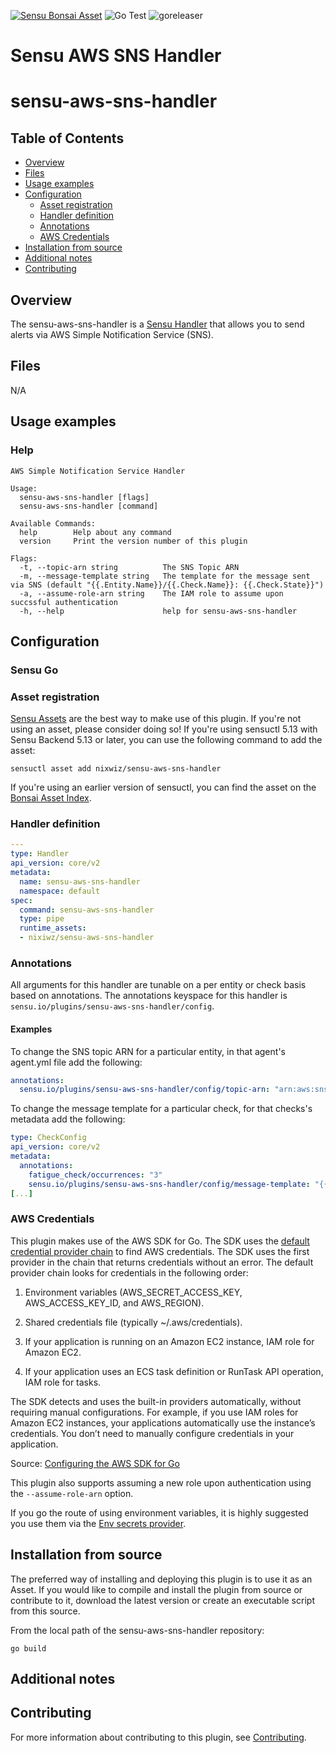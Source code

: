 [![Sensu Bonsai Asset](https://img.shields.io/badge/Bonsai-Download%20Me-brightgreen.svg?colorB=89C967&logo=sensu)](https://bonsai.sensu.io/assets/nixwiz/sensu-aws-sns-handler)
![Go Test](https://github.com/nixwiz/sensu-aws-sns-handler/workflows/Go%20Test/badge.svg)
![goreleaser](https://github.com/nixwiz/sensu-aws-sns-handler/workflows/goreleaser/badge.svg)

# Sensu AWS SNS Handler

# sensu-aws-sns-handler

## Table of Contents
- [Overview](#overview)
- [Files](#files)
- [Usage examples](#usage-examples)
- [Configuration](#configuration)
  - [Asset registration](#asset-registration)
  - [Handler definition](#handler-definition)
  - [Annotations](#annotations)
  - [AWS Credentials](#aws-credentials)
- [Installation from source](#installation-from-source)
- [Additional notes](#additional-notes)
- [Contributing](#contributing)

## Overview

The sensu-aws-sns-handler is a [Sensu Handler][4] that allows you to send alerts via AWS
Simple Notification Service (SNS).

## Files

N/A

## Usage examples

### Help

```
AWS Simple Notification Service Handler

Usage:
  sensu-aws-sns-handler [flags]
  sensu-aws-sns-handler [command]

Available Commands:
  help        Help about any command
  version     Print the version number of this plugin

Flags:
  -t, --topic-arn string          The SNS Topic ARN
  -m, --message-template string   The template for the message sent via SNS (default "{{.Entity.Name}}/{{.Check.Name}}: {{.Check.State}}")
  -a, --assume-role-arn string    The IAM role to assume upon succssful authentication
  -h, --help                      help for sensu-aws-sns-handler
```

## Configuration
### Sensu Go

### Asset registration

[Sensu Assets][5] are the best way to make use of this plugin. If you're not using an asset, please
consider doing so! If you're using sensuctl 5.13 with Sensu Backend 5.13 or later, you can use the
following command to add the asset:

```
sensuctl asset add nixwiz/sensu-aws-sns-handler
```

If you're using an earlier version of sensuctl, you can find the asset on the [Bonsai Asset Index][6].

### Handler definition

```yml
---
type: Handler
api_version: core/v2
metadata:
  name: sensu-aws-sns-handler
  namespace: default
spec:
  command: sensu-aws-sns-handler
  type: pipe
  runtime_assets:
  - nixiwz/sensu-aws-sns-handler
```

### Annotations

All arguments for this handler are tunable on a per entity or check basis based on annotations.  The
annotations keyspace for this handler is `sensu.io/plugins/sensu-aws-sns-handler/config`.

#### Examples

To change the SNS topic ARN for a particular entity, in that agent's agent.yml file
add the following:

```yml
annotations:
  sensu.io/plugins/sensu-aws-sns-handler/config/topic-arn: "arn:aws:sns:us-west-2:0123456789012:sensu-alerts"
```

To change the message template for a particular check, for that checks's metadata add the following:

```yml
type: CheckConfig
api_version: core/v2
metadata:
  annotations:
    fatigue_check/occurrences: "3"
    sensu.io/plugins/sensu-aws-sns-handler/config/message-template: "{{.Entity.Name}}/{{.Check.Name}}: {{.Check.State}}, {{.Check.Occurrences}}"
[...]
```

###  AWS Credentials

This plugin makes use of the AWS SDK for Go.  The SDK uses the [default credential provider chain][2]
to find AWS credentials.  The SDK uses the first provider in the chain that returns credentials
without an error. The default provider chain looks for credentials in the following order:

1. Environment variables (AWS_SECRET_ACCESS_KEY, AWS_ACCESS_KEY_ID, and AWS_REGION).

2. Shared credentials file (typically ~/.aws/credentials).

3. If your application is running on an Amazon EC2 instance, IAM role for Amazon EC2.

4. If your application uses an ECS task definition or RunTask API operation, IAM role for tasks.

The SDK detects and uses the built-in providers automatically, without requiring manual configurations.
For example, if you use IAM roles for Amazon EC2 instances, your applications automatically use the
instance’s credentials. You don’t need to manually configure credentials in your application.

Source: [Configuring the AWS SDK for Go][3]

This plugin also supports assuming a new role upon authentication using the `--assume-role-arn`
option.

If you go the route of using environment variables, it is highly suggested you use them via the
[Env secrets provider][7].

## Installation from source

The preferred way of installing and deploying this plugin is to use it as an Asset. If you would
like to compile and install the plugin from source or contribute to it, download the latest version
or create an executable script from this source.

From the local path of the sensu-aws-sns-handler repository:

```
go build
```

## Additional notes

## Contributing

For more information about contributing to this plugin, see [Contributing][1].

[1]: https://github.com/sensu/sensu-go/blob/master/CONTRIBUTING.md
[2]: https://docs.aws.amazon.com/sdk-for-go/api/aws/defaults/#CredChain
[3]: https://docs.aws.amazon.com/sdk-for-go/v1/developer-guide/configuring-sdk.html
[4]: https://docs.sensu.io/sensu-go/latest/reference/handlers/
[5]: https://docs.sensu.io/sensu-go/latest/reference/assets/
[6]: https://bonsai.sensu.io/assets/nixwiz/sensu-aws-sns-handler
[7]: https://docs.sensu.io/sensu-go/latest/guides/secrets-management/#use-env-for-secrets-management
